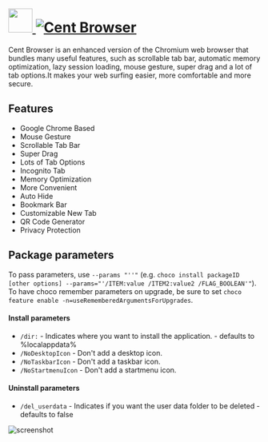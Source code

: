 # [<img src="https://cdn.jsdelivr.net/gh/JourneyOver/chocolatey-packages@2abe074087be5f4c921b6ab1ad0bc6ccd959bbfa/icons/centbrowser.png" height="48" width="48" /> ![Cent Browser](https://img.shields.io/chocolatey/v/CentBrowser.svg?label=Cent%20Browser&style=for-the-badge)](https://chocolatey.org/packages/CentBrowser)

Cent Browser is an enhanced version of the Chromium web browser that bundles many useful features, such as scrollable tab bar, automatic memory optimization, lazy session loading, mouse gesture, super drag and a lot of tab options.It makes your web surfing easier, more comfortable and more secure.

## Features

- Google Chrome Based
- Mouse Gesture
- Scrollable Tab Bar
- Super Drag
- Lots of Tab Options
- Incognito Tab
- Memory Optimization
- More Convenient
- Auto Hide
- Bookmark Bar
- Customizable New Tab
- QR Code Generator
- Privacy Protection

## Package parameters

To pass parameters, use `--params "''"` (e.g. `choco install packageID [other options] --params="'/ITEM:value /ITEM2:value2 /FLAG_BOOLEAN'"`).
To have choco remember parameters on upgrade, be sure to set `choco feature enable -n=useRememberedArgumentsForUpgrades`.

#### Install parameters

- `/dir:` - Indicates where you want to install the application. - defaults to %localappdata%
- `/NoDesktopIcon` - Don't add a desktop icon.
- `/NoTaskbarIcon` - Don't add a taskbar icon.
- `/NoStartmenuIcon` - Don't add a startmenu icon.

#### Uninstall parameters

- `/del_userdata` - Indicates if you want the user data folder to be deleted - defaults to false

![screenshot](https://raw.githubusercontent.com/JourneyOver/chocolatey-packages/master/readme_imgs/centbrowser.png)
